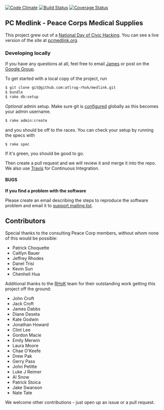 [![Code Climate](https://codeclimate.com/github/atlrug-rhok/medlink.png)](https://codeclimate.com/github/atlrug-rhok/medlink)
[![Build Status](https://travis-ci.org/atlrug-rhok/medlink.png?branch=master)](https://travis-ci.org/atlrug-rhok/medlink)
[![Coverage Status](https://coveralls.io/repos/atlrug-rhok/medlink/badge.png?branch=master)](https://coveralls.io/r/atlrug-rhok/medlink?branch=master)

## PC Medlink - Peace Corps Medical Supplies

This project grew out of a [National Day of Civic Hacking](http://hackforchange.org/). You can see a live version of the site at [pcmedlink.org](http://pcmedlink.org).

### Developing locally

If you have any questions at all, feel free to email [James](https://github.com/jamesdabbs) or post on the [Google Group](https://groups.google.com/forum/?fromgroups#!forum/atlrug-rhok).

To get started with a local copy of the project, run

```bash
$ git clone git@github.com:atlrug-rhok/medlink.git
$ bundle
$ rake db:setup
```

*Optional* admin setup. Make sure git is [configured](https://help.github.com/articles/set-up-git) globally as this becomes your admin username. 

```bash
$ rake admin:create
```

and you should be off to the races. You can check your setup by running the specs with

```bash
$ rake spec
```

If it's green, you should be good to go.

Then create a pull request and we will review it and merge it into the repo.
We also use [Travis](https://travis-ci.org/atlrug-rhok/medlink) for Continuous
Integration.


#### BUGS

**If you find a problem with the software**

Please create an email describing the steps to reproduce the software
problem and email it to [support mailing list](support@pcmedlink.org).


## Contributors

Special thanks to the consulting Peace Corp members, without whom none of this would be possible:
* Patrick Choquette
* Caitlyn Bauer
* Jeffrey Rhodes
* Danel Trisi
* Kevin Sun
* Chenheli Hua

Additional thanks to the [RHoK](http://www.rhok.org/) team for their outstanding work getting this project off the ground:
* John Croft
* Jack Croft
* James Dabbs
* Diane Deseta
* Kate Godwin
* Jonathan Howard
* Clint Lee
* Gordon Macie
* Emily Merwin
* Laura Moore
* Chae O'Keefe
* Drew Pak
* Gerry Pass
* John Petitte
* Luke J Reimer
* Al Snow
* Patrick Stoica
* Jake Swanson
* Nate Tate

We welcome other contributions - just open up an issue or a pull request.
